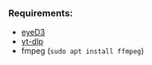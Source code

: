 ### Requirements:
- [eyeD3](https://eyed3.readthedocs.io/en/latest/installation.html)
- [yt-dlp](https://github.com/yt-dlp/yt-dlp#installation)
- fmpeg (`sudo apt install ffmpeg`)
